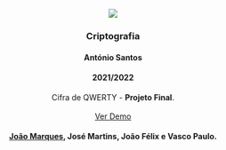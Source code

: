 <p align="center">
  <img src="https://www.istec.pt/wp-content/uploads/2021/06/Hlogo.png">
</p>
 <h3 align="center">Criptografia</h3>
  <h4 align="center">António Santos</h4>
  <h4 align="center">2021/2022</h4>
  <p align="center">
    Cifra de QWERTY - <strong>Projeto Final</strong>.
    <br />
    <br />
    <a href="https://josemartinsistec.github.io/cifra-qwerty/" target=“_blank”>Ver Demo</a>
  </p>
  
</p>
 <h4 align="center"><a href="https://github.com/J20Marques">João Marques</a>, José Martins, João Félix e Vasco Paulo.</h4>
